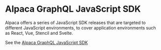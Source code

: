 [//]: # "Title: SDK: Vue.js, React, Stencil, Svelte"
[//]: # "Weight: 3"

# Alpaca GraphQL JavaScript SDK

Alpaca offers a series of JavaScript SDK releases that are targeted to different
JavaScript environments, to cover application environments such as React, Vue,
Stencil and Svelte.

See the
[Alpaca GraphQL JavaScript SDK](https://github.com/AlpacaTravel/graph-sdk/tree/develop)

